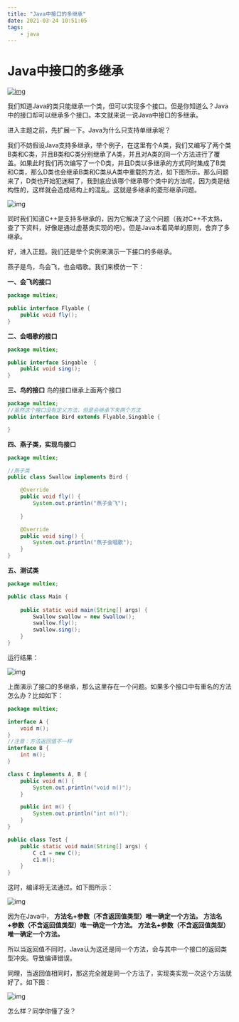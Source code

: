 ```yaml
---
title: "Java中接口的多继承"
date: 2021-03-24 10:51:05
tags:
    - java
---
```




# Java中接口的多继承

[![img](6d33af4a-cc0f-4e11-ac41-d6135f7e6d8e.png)](https://www.jianshu.com/u/3c084cab313c)


我们知道Java的类只能继承一个类，但可以实现多个接口。但是你知道么？Java中的接口却可以继承多个接口。本文就来说一说Java中接口的多继承。

进入主题之前，先扩展一下。Java为什么只支持单继承呢？

我们不妨假设Java支持多继承，举个例子，在这里有个A类，我们又编写了两个类B类和C类，并且B类和C类分别继承了A类，并且对A类的同一个方法进行了覆盖。如果此时我们再次编写了一个D类，并且D类以多继承的方式同时集成了B类和C类，那么D类也会继承B类和C类从A类中重载的方法，如下图所示。那么问题来了，D类也开始犯迷糊了，我到底应该哪个继承哪个类中的方法呢，因为类是结构性的，这样就会造成结构上的混乱。这就是多继承的菱形继承问题。

![img](5679451-43aab94c4bdff320.png)

同时我们知道C++是支持多继承的，因为它解决了这个问题（我对C++不太熟，查了下资料，好像是通过虚基类实现的吧）。但是Java本着简单的原则，舍弃了多继承。

好，进入正题。我们还是举个实例来演示一下接口的多继承。

燕子是鸟，鸟会飞，也会唱歌。我们来模仿一下：

**一、会飞的接口**



```java
package multiex;

public interface Flyable {
    public void fly();
}
```

**二、会唱歌的接口**



```java
package multiex;

public interface Singable  {
    public void sing();
}
```

**三、鸟的接口**
鸟的接口继承上面两个接口



```java
package multiex;
//虽然这个接口没有定义方法，但是会继承下来两个方法
public interface Bird extends Flyable,Singable {

}
```

**四、燕子类，实现鸟接口**



```java
package multiex;

//燕子类
public class Swallow implements Bird {

    @Override
    public void fly() {
        System.out.println("燕子会飞");
        
    }

    @Override
    public void sing() {
        System.out.println("燕子会唱歌");
    }
}
```

**五、测试类**



```java
package multiex;

public class Main {
    
    public static void main(String[] args) {
        Swallow swallow = new Swallow();
        swallow.fly();
        swallow.sing();
    }
}
```

运行结果：



![img](5679451-5200410893ef3a5e.png)

上面演示了接口的多继承，那么这里存在一个问题。如果多个接口中有重名的方法怎么办？比如如下：



```java
package multiex;

interface A {
    void m();
}
//注意：方法返回值不一样
interface B {
    int m();
}

class C implements A, B {
    public void m() {
        System.out.println("void m()");
    }

    public int m() {
        System.out.println("int m()");
    }
}

public class Test {
    public static void main(String[] args) {
        C c1 = new C();
        c1.m();
    }
}
```

这时，编译将无法通过。如下图所示：



![img](5679451-f1a242d24a2186d4.png)

因为在Java中，
**方法名+参数（不含返回值类型）唯一确定一个方法。**
**方法名+参数（不含返回值类型）唯一确定一个方法。**
**方法名+参数（不含返回值类型）唯一确定一个方法。**

所以当返回值不同时，Java认为这还是同一个方法，会与其中一个接口的返回类型冲突。导致编译错误。

同理，当返回值相同时，那这完全就是同一个方法了，实现类实现一次这个方法就好了。如下图：

![img](5679451-17a504ccd13fbb6f.png)

怎么样？同学你懂了没？